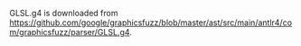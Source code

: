 GLSL.g4 is downloaded from https://github.com/google/graphicsfuzz/blob/master/ast/src/main/antlr4/com/graphicsfuzz/parser/GLSL.g4.
